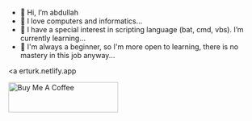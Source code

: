 - 👋 Hi, I’m abdullah
- 👀 I love computers and informatics...
- 🌱 I have a special interest in scripting language (bat, cmd, vbs). I’m currently learning...
- 💞️ I'm always a beginner, so I'm more open to learning, there is no mastery in this job anyway...

<a erturk.netlify.app</a>

<a href="https://buymeacoffee.com/abdullaherturk" target="_blank"><img src="https://cdn.buymeacoffee.com/buttons/v2/default-yellow.png" alt="Buy Me A Coffee" style="height: 60px !important;width: 217px !important;" ></a>


<!---
abdullah-erturk/abdullah-erturk is a ✨ special ✨ repository because its `README.md` (this file) appears on your GitHub profile.
You can click the Preview link to take a look at your changes.
--->
